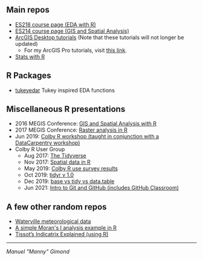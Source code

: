 
## Main repos
+ [ES218 course page (EDA with R)](https://mgimond.github.io/ES218/index.html)
+ [ES214 course page (GIS and Spatial Analysis)](https://mgimond.github.io/Spatial/index.html)
+ [ArcGIS Desktop tutorials](https://mgimond.github.io/ArcGIS_tutorials/index.html) (Note that these tutorials will not longer be updated)
    + For my ArcGIS Pro tutorials, visit [this link](https://sites.google.com/colby.edu/mgimond-arcgis-pro/).
+ [Stats with R](https://mgimond.github.io/Stats-in-R/index.html)

## R Packages
+ [tukeyedar](https://mgimond.github.io/tukeyedar/) Tukey inspired EDA functions

## Miscellaneous R presentations
+ 2016 MEGIS Conference: [GIS and Spatial Analysis with R](https://mgimond.github.io/MEGUG2016/Tutorial.html)
+ 2017 MEGIS Conference: [Raster analysis in R](https://mgimond.github.io/megug2017/index.html)
+ Jun 2019: [Colby R workshop (taught in conjunction with a DataCarpentry workshop)](https://mgimond.github.io/Colby-summer-R-workshop-2019/index.html) 
+ Colby R User Group
   + Aug 2017: [The Tidyverse](https://mgimond.github.io/Presentations/Presentation_ColbyRUG_AUG2017.html)
   + Nov 2017: [Spatial data in R](https://mgimond.github.io/Presentations/Presentation_ColbyRUG_NOV2017.html)
   + May 2019: [Colby R use survey results](https://mgimond.github.io/Colby_R_use_2018_2019/index.html) 
   + Oct 2019: [tidyr v 1.0](https://mgimond.github.io/rug_2019_10/Index.html) 
   + Dec 2019: [base vs tidy vs data.table](https://mgimond.github.io/rug_2019_12/Index.html) 
   + Jun 2021: [Intro to Git and GitHub (includes GitHub Classroom)](https://mgimond.github.io/Colby-summer-git-workshop-2021/index.html)

## A few other random repos
+ [Waterville meteorological data](https://mgimond.github.io/meteo_waterville/)
+ [A simple Moran's I analysis example in R](https://mgimond.github.io/simple_moransI_example/)
+ [Tissot’s Indicatrix Explained (using R)](https://mgimond.github.io/tissot/) 

---------------------------------------------------------------------------------------------
*Manuel "Manny" Gimond*
